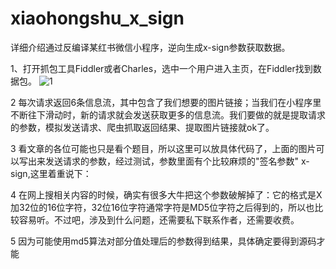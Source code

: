 # xiaohongshu_x_sign
详细介绍通过反编译某红书微信小程序，逆向生成x-sign参数获取数据。

1、打开抓包工具Fiddler或者Charles，选中一个用户进入主页，在Fiddler找到数据包。
![1](https://user-images.githubusercontent.com/71437459/145138691-3535f40b-21ea-44f9-b9c2-c7817801aad5.jpg)


2 每次请求返回6条信息流，其中包含了我们想要的图片链接；当我们在小程序里不断往下滑动时，新的请求就会发送获取更多的信息流。我们要做的就是提取请求的参数，模拟发送请求、爬虫抓取返回结果、提取图片链接就ok了。


3 看文章的各位可能也只是看个题目，所以这里可以放具体代码了，上面的图片可以写出来发送请求的参数，经过测试，参数里面有个比较麻烦的"签名参数" x-sign,这里着重说下：


4 在网上搜相关内容的时候，确实有很多大牛把这个参数破解掉了：它的格式是X加32位的16位字符，32位16位字符通常字符是MD5位字符之后得到的，所以也比较容易听。不过吧，涉及到什么问题，还需要私下联系作者，还需要收费。


5 因为可能使用md5算法对部分值处理后的参数得到结果，具体确定要得到源码才能
